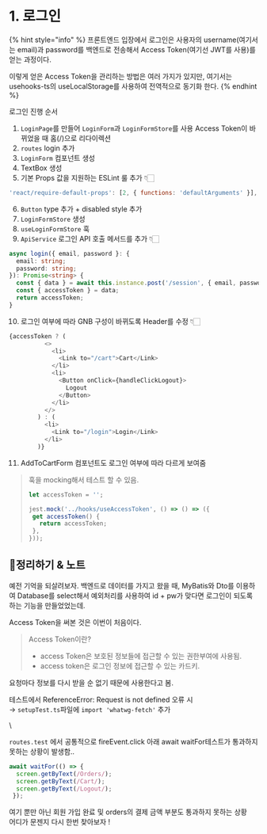 # 1. 로그인

{% hint style="info" %}
프론트엔드 입장에서 로그인은 사용자의 username(여기서는 email)과 password를 백엔드로 전송해서 Access Token(여기선 JWT를 사용)를 얻는 과정이다.

이렇게 얻은 Access Token을 관리하는 방법은 여러 가지가 있지만, 여기서는 usehooks-ts의 useLocalStorage를 사용하여 전역적으로 동기화 한다.
{% endhint %}

로그인 진행 순서

1. `LoginPage`를 만들어 `LoginForm`과 `LoginFormStore`를 사용 Access Token이 바뀌었을 때 홈(/)으로 리다이렉션
2. `routes` login 추가
3. `LoginForm` 컴포넌트 생성
4. TextBox 생성
5. 기본 Props 값을 지원하는 ESLint 룰 추가 👇🏻

```javascript
'react/require-default-props': [2, { functions: 'defaultArguments' }],
```

6. `Button` type 추가 + disabled style 추가
7. `LoginFormStore` 생성
8. `useLoginFormStore` 훅
9. `ApiService` 로그인 API 호출 메서드를 추가 👇🏻

```typescript
async login({ email, password }: {
  email: string;
  password: string;
}): Promise<string> {
  const { data } = await this.instance.post('/session', { email, password });
  const { accessToken } = data;
  return accessToken;
}
```

10. 로그인 여부에 따라 GNB 구성이 바뀌도록 Header를 수정 👇🏻

```typescript
{accessToken ? (
          <>
            <li>
              <Link to="/cart">Cart</Link>
            </li>
            <li>
              <Button onClick={handleClickLogout}>
                Logout
              </Button>
            </li>
          </>
        ) : (
          <li>
            <Link to="/login">Login</Link>
          </li>
        )}
```

11. AddToCartForm 컴포넌트도 로그인 여부에 따라 다르게 보여줌

> 훅을 mocking해서 테스트 할 수 있음.
>
> ```typescript
> let accessToken = '';
>
> jest.mock('../hooks/useAccessToken', () => () => ({
>  get accessToken() {
>    return accessToken;
>  },
> }));
> ```

## 📍정리하기 & 노트

예전 기억을 되살려보자. 백엔드로 데이터를 가지고 왔을 때, MyBatis와 Dto를 이용하여 Database를 select해서 예외처리를 사용하여 id + pw가 맞다면 로그인이 되도록 하는 기능을 만들었었는데.

Access Token을 써본 것은 이번이 처음이다.

> Access Token이란?
>
> * access Token은 보호된 정보들에 접근할 수 있는 권한부여에 사용됨.
> * access token은 로그인 정보에 접근할 수 있는 카드키.

요청마다 정보를 다시 받을 순 없기 때문에 사용한다고 봄.

테스트에서 ReferenceError: Request is not defined 오류 시\
→ `setupTest.ts`파일에 `import 'whatwg-fetch'` 추가

\


`routes.test` 에서 공통적으로 fireEvent.click 아래 await waitFor테스트가 통과하지 못하는 상황이 발생함..

```ts
await waitFor(() => {
  screen.getByText(/Orders/);
  screen.getByText(/Cart/);
  screen.getByText(/Logout/);
 });
```

여기 뿐만 아닌 회원 가입 완료 및 orders의 결제 금액 부분도 통과하지 못하는 상황\
어디가 문젠지 다시 한번 찾아보자 !
